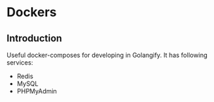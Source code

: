 # Dockers
## Introduction
Useful docker-composes for developing in Golangify. It has following services:

- Redis
- MySQL
- PHPMyAdmin